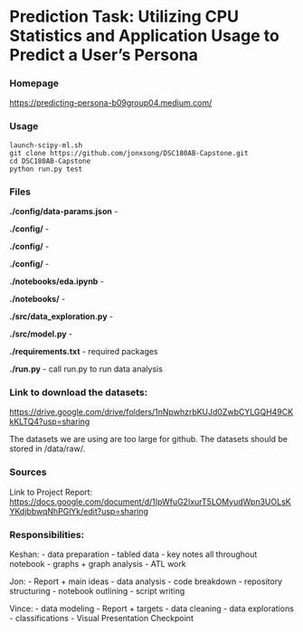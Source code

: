 # Prediction Task: Utilizing CPU Statistics and Application Usage to Predict a User’s Persona

### Homepage
https://predicting-persona-b09group04.medium.com/

### Usage
```
launch-scipy-ml.sh
git clone https://github.com/jonxsong/DSC180AB-Capstone.git
cd DSC180AB-Capstone
python run.py test
```

### Files
**./config/data-params.json** -

**./config/** -

**./config/** -

**./config/** -

**./notebooks/eda.ipynb** -

**./notebooks/** -

**./src/data_exploration.py** -

**./src/model.py** -

**./requirements.txt** - required packages

**./run.py** - call run.py to run data analysis

### Link to download the datasets:
https://drive.google.com/drive/folders/1nNpwhzrbKUJd0ZwbCYLGQH49CKkKLTQ4?usp=sharing

The datasets we are using are too large for github. The datasets should be stored in /data/raw/.

### Sources
Link to Project Report: https://docs.google.com/document/d/1IpWfuG2IxurT5LOMyudWpn3UOLsKYKdjbbwqNhPGlYk/edit?usp=sharing

### Responsibilities:
Keshan:
    - data preparation
    - tabled data
    - key notes all throughout notebook
    - graphs + graph analysis
    - ATL work

Jon:
    - Report + main ideas
    - data analysis - code breakdown
    - repository structuring
    - notebook outlining
    - script writing

Vince:
    - data modeling
    - Report + targets
    - data cleaning
    - data explorations
    - classifications
    - Visual Presentation Checkpoint
